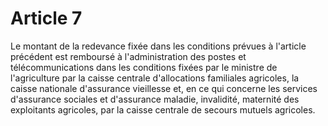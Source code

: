 # Article 7

Le montant de la redevance fixée dans les conditions prévues à l'article précédent est remboursé à l'administration des postes et télécommunications dans les conditions fixées par le ministre de l'agriculture par la caisse centrale d'allocations familiales agricoles, la caisse nationale d'assurance vieillesse et, en ce qui concerne les services d'assurance sociales et d'assurance maladie, invalidité, maternité des exploitants agricoles, par la caisse centrale de secours mutuels agricoles.
